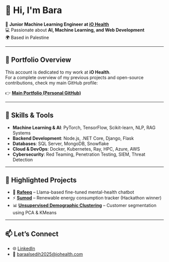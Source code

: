 # 👋 Hi, I'm Bara  

🎯 **Junior Machine Learning Engineer at [iO Health](https://iohealth.com)**  
💻 Passionate about **AI, Machine Learning, and Web Development**  
🌍 Based in Palestine  

---

## 📂 Portfolio Overview
This account is dedicated to my work at **iO Health**.  
For a complete overview of my previous projects and open-source contributions, check my main GitHub profile:

👉 [**Main Portfolio (Personal GitHub)**](https://github.com/baraalsedih)

---

## 🔧 Skills & Tools
- **Machine Learning & AI**: PyTorch, TensorFlow, Scikit-learn, NLP, RAG Systems  
- **Backend Development**: Node.js, .NET Core, Django, Flask  
- **Databases**: SQL Server, MongoDB, Snowflake  
- **Cloud & DevOps**: Docker, Kubernetes, Ray, HPC, Azure, AWS  
- **Cybersecurity**: Red Teaming, Penetration Testing, SIEM, Threat Detection  

---

## 🚀 Highlighted Projects
- 🧠 **[Rafeeq](#)** – Llama-based fine-tuned mental-health chatbot  
- ⚡ **[Sumod](#)** – Renewable energy consumption tracker (Hackathon winner)  
- 📊 **[Unsupervised Demographic Clustering](#)** – Customer segmentation using PCA & KMeans  

---

## 📫 Let’s Connect
- 🌐 [LinkedIn](https://linkedin.com/in/bara-alsedih)  
- 📧 baraalsedih2025@iohealth.com  
